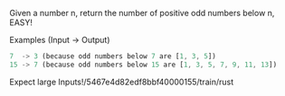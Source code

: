 Given a number n, return the number of positive odd numbers below n, EASY!

Examples (Input -> Output)
```rust
7  -> 3 (because odd numbers below 7 are [1, 3, 5])
15 -> 7 (because odd numbers below 15 are [1, 3, 5, 7, 9, 11, 13])
```

Expect large Inputs!/5467e4d82edf8bbf40000155/train/rust